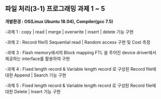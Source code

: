 ## 파일 처리(3-1) 프로그래밍 과제 1 ~ 5
**개발환경 : OS(Linux Ubuntu 18.04), Compiler(gcc 7.5)** <p></p>
-과제 1 : copy | read | merge | overwrite | insert | delete 기능 구현 <p></p>
-과제 2 : Record file의 Sequential read | Random access 구현 및 Cost 측정 <p></p>
-과제 3 : Flash memory에서의 Block mapping FTL 을 주어진 device driver에서 제공하는 interface를 활용하여 구현 <p></p>
-과제 4 : Fixed length record & Variable length record 로 구성된 Record file에 대한 Append | Search 기능 구현  <p></p>
-과제 5 :  Fixed length record & Variable length record 로 구성된 Record file에 대한 Delete | Insert 기능 구현 
